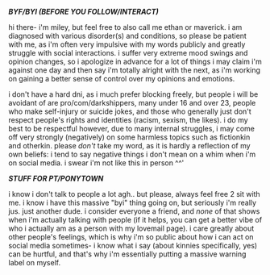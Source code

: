 **_BYF/BYI (BEFORE YOU FOLLOW/INTERACT)_**

hi there- i'm miley, but feel free to also call me ethan or maverick. i am diagnosed with various disorder(s) and conditions, so please be patient with me, as i'm often very impulsive with my words publicly and greatly struggle with social interactions. i suffer very extreme mood swings and opinion changes, so i apologize in advance for a lot of things i may claim i'm against one day and then say i'm totally alright with the next, as i'm working on gaining a better sense of control over my opinions and emotions.

i don't have a hard dni, as i much prefer blocking freely, but people i will be avoidant of are pro/com/darkshippers, many under 16 and over 23, people who make self-injury or suicide jokes, and those who generally just don't respect people's rights and identities (racism, sexism, the likes). i do my best to be respectful however, due to many internal struggles, i may come off very strongly (negatively) on some harmless topics such as fictionkin and otherkin. please *don't* take my word, as it is hardly a reflection of my own beliefs: i tend to say negative things i don't mean on a whim when i'm on social media. i swear i'm not like this in person ^^'


**_STUFF FOR PT/PONYTOWN_**

i know i don't talk to people a lot agh.. but please, always feel free 2 sit with me. i know i have this massive "byi" thing going on, but seriously i'm really jus. just another dude. i consider everyone a friend, and _none_ of that shows when i'm actually talking with people (if it helps, you can get a better vibe of who i actually am as a person with my lovemail page). i care greatly about other people's feelings, which is why i'm so public about how i can act on social media sometimes- i know what i say (about kinnies specifically, yes) can be hurtful, and that's why i'm essentially putting a massive warning label on myself.

